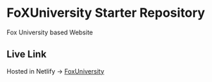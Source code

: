 # FoXUniversity Starter Repository

Fox University based Website



## Live Link
Hosted in Netlify -> [FoxUniversity](https://fox-university-demo-bootstrap.netlify.app/)
